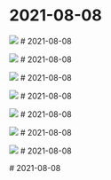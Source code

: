 # 2021-08-08

<page-tags text="发布于：2021-08-08"></page-tags>

<image-container>
  <img src="./pictures/IMG_20210808_135522.jpg"/>
</image-container># 2021-08-08

<page-tags text="发布于：2021-08-08"></page-tags>

<image-container>
  <img src="./pictures/IMG_20210808_135648.jpg"/>
</image-container># 2021-08-08

<page-tags text="发布于：2021-08-08"></page-tags>

<image-container>
  <img src="./pictures/IMG_20210808_135708.jpg"/>
</image-container># 2021-08-08

<page-tags text="发布于：2021-08-08"></page-tags>

<image-container>
  <img src="./pictures/IMG_20210808_135756.jpg"/>
</image-container># 2021-08-08

<page-tags text="发布于：2021-08-08"></page-tags>

<image-container>
  <img src="./pictures/IMG_20210808_135847.jpg"/>
</image-container># 2021-08-08

<page-tags text="发布于：2021-08-08"></page-tags>

<image-container>
  <img src="./pictures/IMG_20210808_140015.jpg"/>
</image-container># 2021-08-08

<page-tags text="发布于：2021-08-08"></page-tags>

<image-container>
  <img src="./pictures/IMG_20210808_142234.jpg"/>
</image-container># 2021-08-08

<page-tags text="发布于：2021-08-08"></page-tags>
<video-container>
  <source src="./pictures/VID_20210808_120309.mp4"/>
</video-container># 2021-08-08

<page-tags text="发布于：2021-08-08"></page-tags>
<video-container>
  <source src="./pictures/VID_20210808_142340.mp4"/>
</video-container>